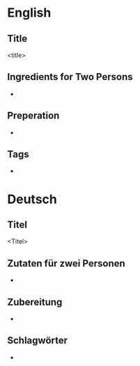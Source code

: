 # English

## Title

\<title\>

## Ingredients for Two Persons

* <ingredients>

## Preperation

* <steps>

## Tags

* <tags>

# Deutsch

## Titel

\<Titel\>

## Zutaten für zwei Personen

* <Zutaten>

## Zubereitung

* <Schritte>

## Schlagwörter

* <Schlagwort>
